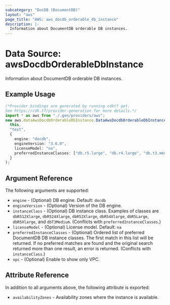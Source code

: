 ```yaml
---
subcategory: "DocDB (DocumentDB)"
layout: "aws"
page_title: "AWS: aws_docdb_orderable_db_instance"
description: |-
  Information about DocumentDB orderable DB instances.
---
```


# Data Source: awsDocdbOrderableDbInstance

Information about DocumentDB orderable DB instances.

## Example Usage

```typescript
/*Provider bindings are generated by running cdktf get.
See https://cdk.tf/provider-generation for more details.*/
import * as aws from "./.gen/providers/aws";
new aws.dataAwsDocdbOrderableDbInstance.DataAwsDocdbOrderableDbInstance(
  this,
  "test",
  {
    engine: "docdb",
    engineVersion: "3.6.0",
    licenseModel: "na",
    preferredInstanceClasses: ["db.r5.large", "db.r4.large", "db.t3.medium"],
  }
);

```

## Argument Reference

The following arguments are supported:

* `engine` - (Optional) DB engine. Default: `docdb`
* `engineVersion` - (Optional) Version of the DB engine.
* `instanceClass` - (Optional) DB instance class. Examples of classes are `dbR512Xlarge`, `dbR524Xlarge`, `dbR52Xlarge`, `dbR54Xlarge`, `dbR5Large`, `dbR5Xlarge`, and `dbT3Medium`. (Conflicts with `preferredInstanceClasses`.)
* `licenseModel` - (Optional) License model. Default: `na`
* `preferredInstanceClasses` - (Optional) Ordered list of preferred DocumentDB DB instance classes. The first match in this list will be returned. If no preferred matches are found and the original search returned more than one result, an error is returned. (Conflicts with `instanceClass`.)
* `vpc` - (Optional) Enable to show only VPC.

## Attribute Reference

In addition to all arguments above, the following attribute is exported:

* `availabilityZones` - Availability zones where the instance is available.
